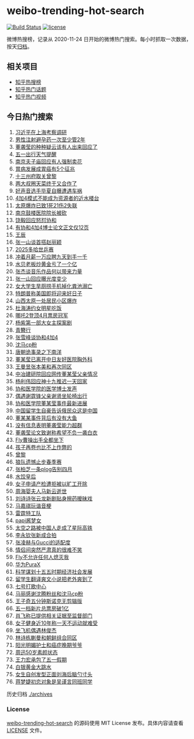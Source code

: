 # weibo-trending-hot-search

[![Build Status](https://github.com/justjavac/weibo-trending-hot-search/workflows/ci/badge.svg?branch=master)](https://github.com/justjavac/weibo-trending-hot-search/actions)
[![license](https://img.shields.io/github/license/justjavac/weibo-trending-hot-search)](https://github.com/justjavac/weibo-trending-hot-search/blob/master/LICENSE)

微博热搜榜，记录从 2020-11-24 日开始的微博热门搜索。每小时抓取一次数据，按天[归档](./archives)。

## 相关项目

- [知乎热搜榜](https://github.com/justjavac/zhihu-trending-top-search)
- [知乎热门话题](https://github.com/justjavac/zhihu-trending-hot-questions)
- [知乎热门视频](https://github.com/justjavac/zhihu-trending-hot-video)

## 今日热门搜索

<!-- BEGIN -->
<!-- 最后更新时间 Thu May 01 2025 04:15:01 GMT+0800 (China Standard Time) -->

1. [习近平在上海考察调研](https://s.weibo.com//weibo?q=%23%E4%B9%A0%E8%BF%91%E5%B9%B3%E5%9C%A8%E4%B8%8A%E6%B5%B7%E8%80%83%E5%AF%9F%E8%B0%83%E7%A0%94%23&Refer=new_time)
1. [男性注射避孕药一次至少管2年](https://s.weibo.com//weibo?q=%23%E7%94%B7%E6%80%A7%E6%B3%A8%E5%B0%84%E9%81%BF%E5%AD%95%E8%8D%AF%E4%B8%80%E6%AC%A1%E8%87%B3%E5%B0%91%E7%AE%A12%E5%B9%B4%23&t=31&band_rank=21&Refer=top)
1. [董袭莹的种种疑云该有人出来回应了](https://s.weibo.com//weibo?q=%23%E8%91%A3%E8%A2%AD%E8%8E%B9%E7%9A%84%E7%A7%8D%E7%A7%8D%E7%96%91%E4%BA%91%E8%AF%A5%E6%9C%89%E4%BA%BA%E5%87%BA%E6%9D%A5%E5%9B%9E%E5%BA%94%E4%BA%86%23&t=31&band_rank=50&Refer=top)
1. [五一出行天气提醒](https://s.weibo.com//weibo?q=%23%E4%BA%94%E4%B8%80%E5%87%BA%E8%A1%8C%E5%A4%A9%E6%B0%94%E6%8F%90%E9%86%92%23&t=31&band_rank=3&Refer=top)
1. [南京夫子庙回应有人强制卖花](https://s.weibo.com//weibo?q=%23%E5%8D%97%E4%BA%AC%E5%A4%AB%E5%AD%90%E5%BA%99%E5%9B%9E%E5%BA%94%E6%9C%89%E4%BA%BA%E5%BC%BA%E5%88%B6%E5%8D%96%E8%8A%B1%23&t=31&band_rank=4&Refer=top)
1. [胃病发展成胃癌有5个征兆](https://s.weibo.com//weibo?q=%23%E8%83%83%E7%97%85%E5%8F%91%E5%B1%95%E6%88%90%E8%83%83%E7%99%8C%E6%9C%895%E4%B8%AA%E5%BE%81%E5%85%86%23&t=31&band_rank=12&Refer=top)
1. [十三州府取关曾黎](https://s.weibo.com//weibo?q=%23%E5%8D%81%E4%B8%89%E5%B7%9E%E5%BA%9C%E5%8F%96%E5%85%B3%E6%9B%BE%E9%BB%8E%23&t=31&band_rank=1&Refer=top)
1. [两大叔圈天菜终于又合作了](https://s.weibo.com//weibo?q=%E4%B8%A4%E5%A4%A7%E5%8F%94%E5%9C%88%E5%A4%A9%E8%8F%9C%E7%BB%88%E4%BA%8E%E5%8F%88%E5%90%88%E4%BD%9C%E4%BA%86&t=31&band_rank=8&Refer=top)
1. [好声音选手毕夏自曝遭遇车祸](https://s.weibo.com//weibo?q=%23%E5%A5%BD%E5%A3%B0%E9%9F%B3%E9%80%89%E6%89%8B%E6%AF%95%E5%A4%8F%E8%87%AA%E6%9B%9D%E9%81%AD%E9%81%87%E8%BD%A6%E7%A5%B8%23&t=31&band_rank=30&Refer=top)
1. [4加4模式不能成为资源者的近水楼台](https://s.weibo.com//weibo?q=%234%E5%8A%A04%E6%A8%A1%E5%BC%8F%E4%B8%8D%E8%83%BD%E6%88%90%E4%B8%BA%E8%B5%84%E6%BA%90%E8%80%85%E7%9A%84%E8%BF%91%E6%B0%B4%E6%A5%BC%E5%8F%B0%23&t=31&band_rank=6&Refer=top)
1. [太原爆炸已致1死21伤2失联](https://s.weibo.com//weibo?q=%23%E5%A4%AA%E5%8E%9F%E7%88%86%E7%82%B8%E5%B7%B2%E8%87%B41%E6%AD%BB21%E4%BC%A42%E5%A4%B1%E8%81%94%23&t=31&band_rank=7&Refer=top)
1. [南京鼓楼医院院长被砍](https://s.weibo.com//weibo?q=%23%E5%8D%97%E4%BA%AC%E9%BC%93%E6%A5%BC%E5%8C%BB%E9%99%A2%E9%99%A2%E9%95%BF%E8%A2%AB%E7%A0%8D%23&t=31&band_rank=11&Refer=top)
1. [饶毅回应怒怼协和](https://s.weibo.com//weibo?q=%23%E9%A5%B6%E6%AF%85%E5%9B%9E%E5%BA%94%E6%80%92%E6%80%BC%E5%8D%8F%E5%92%8C%23&t=31&band_rank=47&Refer=top)
1. [有协和4加4博士论文正文仅12页](https://s.weibo.com//weibo?q=%23%E6%9C%89%E5%8D%8F%E5%92%8C4%E5%8A%A04%E5%8D%9A%E5%A3%AB%E8%AE%BA%E6%96%87%E6%AD%A3%E6%96%87%E4%BB%8512%E9%A1%B5%23&t=31&band_rank=20&Refer=top)
1. [王辰](https://s.weibo.com//weibo?q=%E7%8E%8B%E8%BE%B0&t=31&band_rank=45&Refer=top)
1. [张一山谈首搭赵丽颖](https://s.weibo.com//weibo?q=%23%E5%BC%A0%E4%B8%80%E5%B1%B1%E8%B0%88%E9%A6%96%E6%90%AD%E8%B5%B5%E4%B8%BD%E9%A2%96%23&t=31&band_rank=4&Refer=top)
1. [2025多哈世乒赛](https://s.weibo.com//weibo?q=2025%E5%A4%9A%E5%93%88%E4%B8%96%E4%B9%92%E8%B5%9B&t=31&band_rank=5&Refer=top)
1. [冲着月薪一万应聘九天到手一千](https://s.weibo.com//weibo?q=%23%E5%86%B2%E7%9D%80%E6%9C%88%E8%96%AA%E4%B8%80%E4%B8%87%E5%BA%94%E8%81%98%E4%B9%9D%E5%A4%A9%E5%88%B0%E6%89%8B%E4%B8%80%E5%8D%83%23&t=31&band_rank=2&Refer=top)
1. [水贝老板炒黄金亏了一个亿](https://s.weibo.com//weibo?q=%23%E6%B0%B4%E8%B4%9D%E8%80%81%E6%9D%BF%E7%82%92%E9%BB%84%E9%87%91%E4%BA%8F%E4%BA%86%E4%B8%80%E4%B8%AA%E4%BA%BF%23&t=31&band_rank=28&Refer=top)
1. [张杰谈音乐作品何以带来力量](https://s.weibo.com//weibo?q=%23%E5%BC%A0%E6%9D%B0%E8%B0%88%E9%9F%B3%E4%B9%90%E4%BD%9C%E5%93%81%E4%BD%95%E4%BB%A5%E5%B8%A6%E6%9D%A5%E5%8A%9B%E9%87%8F%23&t=31&band_rank=39&Refer=top)
1. [张一山回应曝光度变少](https://s.weibo.com//weibo?q=%23%E5%BC%A0%E4%B8%80%E5%B1%B1%E5%9B%9E%E5%BA%94%E6%9B%9D%E5%85%89%E5%BA%A6%E5%8F%98%E5%B0%91%23&t=31&band_rank=17&Refer=top)
1. [女大学生旱厕捞手机掉化粪池溺亡](https://s.weibo.com//weibo?q=%23%E5%A5%B3%E5%A4%A7%E5%AD%A6%E7%94%9F%E6%97%B1%E5%8E%95%E6%8D%9E%E6%89%8B%E6%9C%BA%E6%8E%89%E5%8C%96%E7%B2%AA%E6%B1%A0%E6%BA%BA%E4%BA%A1%23&t=31&band_rank=21&Refer=top)
1. [特朗普称美国即将迎来好日子](https://s.weibo.com//weibo?q=%23%E7%89%B9%E6%9C%97%E6%99%AE%E7%A7%B0%E7%BE%8E%E5%9B%BD%E5%8D%B3%E5%B0%86%E8%BF%8E%E6%9D%A5%E5%A5%BD%E6%97%A5%E5%AD%90%23&t=31&band_rank=22&Refer=top)
1. [山西太原一处居民小区爆炸](https://s.weibo.com//weibo?q=%23%E5%B1%B1%E8%A5%BF%E5%A4%AA%E5%8E%9F%E4%B8%80%E5%A4%84%E5%B1%85%E6%B0%91%E5%B0%8F%E5%8C%BA%E7%88%86%E7%82%B8%23&t=31&band_rank=18&Refer=top)
1. [杜海涛约女明星吃饭](https://s.weibo.com//weibo?q=%23%E6%9D%9C%E6%B5%B7%E6%B6%9B%E7%BA%A6%E5%A5%B3%E6%98%8E%E6%98%9F%E5%90%83%E9%A5%AD%23&t=31&band_rank=29&Refer=top)
1. [哪吒2登顶4月票房冠军](https://s.weibo.com//weibo?q=%23%E5%93%AA%E5%90%922%E7%99%BB%E9%A1%B64%E6%9C%88%E7%A5%A8%E6%88%BF%E5%86%A0%E5%86%9B%23&t=31&band_rank=10&Refer=top)
1. [杨紫第一部大女主探案剧](https://s.weibo.com//weibo?q=%23%E6%9D%A8%E7%B4%AB%E7%AC%AC%E4%B8%80%E9%83%A8%E5%A4%A7%E5%A5%B3%E4%B8%BB%E6%8E%A2%E6%A1%88%E5%89%A7%23&t=31&band_rank=15&Refer=top)
1. [青簪行](https://s.weibo.com//weibo?q=%E9%9D%92%E7%B0%AA%E8%A1%8C&t=31&band_rank=19&Refer=top)
1. [张雪峰谈协和4加4](https://s.weibo.com//weibo?q=%23%E5%BC%A0%E9%9B%AA%E5%B3%B0%E8%B0%88%E5%8D%8F%E5%92%8C4%E5%8A%A04%23&t=31&band_rank=27&Refer=top)
1. [沈马cp粉](https://s.weibo.com//weibo?q=%E6%B2%88%E9%A9%ACcp%E7%B2%89&t=31&band_rank=13&Refer=top)
1. [唐朝诡事录之下南洋](https://s.weibo.com//weibo?q=%E5%94%90%E6%9C%9D%E8%AF%A1%E4%BA%8B%E5%BD%95%E4%B9%8B%E4%B8%8B%E5%8D%97%E6%B4%8B&t=31&band_rank=24&Refer=top)
1. [董某莹已离开中日友好医院胸外科](https://s.weibo.com//weibo?q=%23%E8%91%A3%E6%9F%90%E8%8E%B9%E5%B7%B2%E7%A6%BB%E5%BC%80%E4%B8%AD%E6%97%A5%E5%8F%8B%E5%A5%BD%E5%8C%BB%E9%99%A2%E8%83%B8%E5%A4%96%E7%A7%91%23&t=31&band_rank=12&Refer=top)
1. [王曼昱张本美和再次同区](https://s.weibo.com//weibo?q=%23%E7%8E%8B%E6%9B%BC%E6%98%B1%E5%BC%A0%E6%9C%AC%E7%BE%8E%E5%92%8C%E5%86%8D%E6%AC%A1%E5%90%8C%E5%8C%BA%23&t=31&band_rank=26&Refer=top)
1. [中冶建研院回应网传董某莹父亲情况](https://s.weibo.com//weibo?q=%23%E4%B8%AD%E5%86%B6%E5%BB%BA%E7%A0%94%E9%99%A2%E5%9B%9E%E5%BA%94%E7%BD%91%E4%BC%A0%E8%91%A3%E6%9F%90%E8%8E%B9%E7%88%B6%E4%BA%B2%E6%83%85%E5%86%B5%23&t=31&band_rank=6&Refer=top)
1. [杨利伟回应神十九推迟一天回家](https://s.weibo.com//weibo?q=%23%E6%9D%A8%E5%88%A9%E4%BC%9F%E5%9B%9E%E5%BA%94%E7%A5%9E%E5%8D%81%E4%B9%9D%E6%8E%A8%E8%BF%9F%E4%B8%80%E5%A4%A9%E5%9B%9E%E5%AE%B6%23&t=31&band_rank=25&Refer=top)
1. [协和医学院的医学博士发声](https://s.weibo.com//weibo?q=%23%E5%8D%8F%E5%92%8C%E5%8C%BB%E5%AD%A6%E9%99%A2%E7%9A%84%E5%8C%BB%E5%AD%A6%E5%8D%9A%E5%A3%AB%E5%8F%91%E5%A3%B0%23&t=31&band_rank=38&Refer=top)
1. [偶遇谢霆锋父亲谢贤坐轮椅出行](https://s.weibo.com//weibo?q=%23%E5%81%B6%E9%81%87%E8%B0%A2%E9%9C%86%E9%94%8B%E7%88%B6%E4%BA%B2%E8%B0%A2%E8%B4%A4%E5%9D%90%E8%BD%AE%E6%A4%85%E5%87%BA%E8%A1%8C%23&t=31&band_rank=33&Refer=top)
1. [协和医学院董某莹事件最新进展](https://s.weibo.com//weibo?q=%E5%8D%8F%E5%92%8C%E5%8C%BB%E5%AD%A6%E9%99%A2%E8%91%A3%E6%9F%90%E8%8E%B9%E4%BA%8B%E4%BB%B6%E6%9C%80%E6%96%B0%E8%BF%9B%E5%B1%95&t=31&band_rank=31&Refer=top)
1. [中国留学生自豪告诉俄民众这是中国](https://s.weibo.com//weibo?q=%23%E4%B8%AD%E5%9B%BD%E7%95%99%E5%AD%A6%E7%94%9F%E8%87%AA%E8%B1%AA%E5%91%8A%E8%AF%89%E4%BF%84%E6%B0%91%E4%BC%97%E8%BF%99%E6%98%AF%E4%B8%AD%E5%9B%BD%23&t=31&band_rank=10&Refer=top)
1. [董某某事件背后有没有大鱼](https://s.weibo.com//weibo?q=%23%E8%91%A3%E6%9F%90%E6%9F%90%E4%BA%8B%E4%BB%B6%E8%83%8C%E5%90%8E%E6%9C%89%E6%B2%A1%E6%9C%89%E5%A4%A7%E9%B1%BC%23&t=31&band_rank=14&Refer=top)
1. [没有信息表明董袭莹能力超群](https://s.weibo.com//weibo?q=%23%E6%B2%A1%E6%9C%89%E4%BF%A1%E6%81%AF%E8%A1%A8%E6%98%8E%E8%91%A3%E8%A2%AD%E8%8E%B9%E8%83%BD%E5%8A%9B%E8%B6%85%E7%BE%A4%23&t=31&band_rank=38&Refer=top)
1. [董袭莹论文致谢称希望不负一袭白衣](https://s.weibo.com//weibo?q=%23%E8%91%A3%E8%A2%AD%E8%8E%B9%E8%AE%BA%E6%96%87%E8%87%B4%E8%B0%A2%E7%A7%B0%E5%B8%8C%E6%9C%9B%E4%B8%8D%E8%B4%9F%E4%B8%80%E8%A2%AD%E7%99%BD%E8%A1%A3%23&t=31&band_rank=41&Refer=top)
1. [Fly曹操出手全都坐下](https://s.weibo.com//weibo?q=%23Fly%E6%9B%B9%E6%93%8D%E5%87%BA%E6%89%8B%E5%85%A8%E9%83%BD%E5%9D%90%E4%B8%8B%23&t=31&band_rank=47&Refer=top)
1. [孩子再卷也比不上作弊的](https://s.weibo.com//weibo?q=%E5%AD%A9%E5%AD%90%E5%86%8D%E5%8D%B7%E4%B9%9F%E6%AF%94%E4%B8%8D%E4%B8%8A%E4%BD%9C%E5%BC%8A%E7%9A%84&t=31&band_rank=36&Refer=top)
1. [曾黎](https://s.weibo.com//weibo?q=%E6%9B%BE%E9%BB%8E&t=31&band_rank=43&Refer=top)
1. [狼队遗憾止步春季赛](https://s.weibo.com//weibo?q=%23%E7%8B%BC%E9%98%9F%E9%81%97%E6%86%BE%E6%AD%A2%E6%AD%A5%E6%98%A5%E5%AD%A3%E8%B5%9B%23&t=31&band_rank=25&Refer=top)
1. [张柏芝一条plog告别四月](https://s.weibo.com//weibo?q=%23%E5%BC%A0%E6%9F%8F%E8%8A%9D%E4%B8%80%E6%9D%A1plog%E5%91%8A%E5%88%AB%E5%9B%9B%E6%9C%88%23&t=31&band_rank=50&Refer=top)
1. [水饺皇后](https://s.weibo.com//weibo?q=%E6%B0%B4%E9%A5%BA%E7%9A%87%E5%90%8E&t=31&band_rank=48&Refer=top)
1. [女子申请产检遭拒被以旷工开除](https://s.weibo.com//weibo?q=%23%E5%A5%B3%E5%AD%90%E7%94%B3%E8%AF%B7%E4%BA%A7%E6%A3%80%E9%81%AD%E6%8B%92%E8%A2%AB%E4%BB%A5%E6%97%B7%E5%B7%A5%E5%BC%80%E9%99%A4%23&t=31&band_rank=48&Refer=top)
1. [周海婴夫人马新云逝世](https://s.weibo.com//weibo?q=%23%E5%91%A8%E6%B5%B7%E5%A9%B4%E5%A4%AB%E4%BA%BA%E9%A9%AC%E6%96%B0%E4%BA%91%E9%80%9D%E4%B8%96%23&t=31&band_rank=36&Refer=top)
1. [刘诗诗张云龙新剧贴身擦药暧昧戏](https://s.weibo.com//weibo?q=%E5%88%98%E8%AF%97%E8%AF%97%E5%BC%A0%E4%BA%91%E9%BE%99%E6%96%B0%E5%89%A7%E8%B4%B4%E8%BA%AB%E6%93%A6%E8%8D%AF%E6%9A%A7%E6%98%A7%E6%88%8F&t=31&band_rank=50&Refer=top)
1. [马嘉祺玩谐音梗](https://s.weibo.com//weibo?q=%23%E9%A9%AC%E5%98%89%E7%A5%BA%E7%8E%A9%E8%B0%90%E9%9F%B3%E6%A2%97%23&t=31&band_rank=34&Refer=top)
1. [雷霆特工队](https://s.weibo.com//weibo?q=%E9%9B%B7%E9%9C%86%E7%89%B9%E5%B7%A5%E9%98%9F&t=31&band_rank=46&Refer=top)
1. [papi酱梦女](https://s.weibo.com//weibo?q=papi%E9%85%B1%E6%A2%A6%E5%A5%B3&t=31&band_rank=34&Refer=top)
1. [太空之路被中国人走成了星际高铁](https://s.weibo.com//weibo?q=%23%E5%A4%AA%E7%A9%BA%E4%B9%8B%E8%B7%AF%E8%A2%AB%E4%B8%AD%E5%9B%BD%E4%BA%BA%E8%B5%B0%E6%88%90%E4%BA%86%E6%98%9F%E9%99%85%E9%AB%98%E9%93%81%23&t=31&band_rank=3&Refer=top)
1. [李永钦张新成合拍](https://s.weibo.com//weibo?q=%23%E6%9D%8E%E6%B0%B8%E9%92%A6%E5%BC%A0%E6%96%B0%E6%88%90%E5%90%88%E6%8B%8D%23&t=31&band_rank=16&Refer=top)
1. [张凌赫与Gucci的适配度](https://s.weibo.com//weibo?q=%E5%BC%A0%E5%87%8C%E8%B5%AB%E4%B8%8EGucci%E7%9A%84%E9%80%82%E9%85%8D%E5%BA%A6&t=31&band_rank=45&Refer=top)
1. [情侣间突然严肃真的很难不笑](https://s.weibo.com//weibo?q=%E6%83%85%E4%BE%A3%E9%97%B4%E7%AA%81%E7%84%B6%E4%B8%A5%E8%82%83%E7%9C%9F%E7%9A%84%E5%BE%88%E9%9A%BE%E4%B8%8D%E7%AC%91&t=31&band_rank=36&Refer=top)
1. [Fly不允许任何人熄灭我](https://s.weibo.com//weibo?q=Fly%E4%B8%8D%E5%85%81%E8%AE%B8%E4%BB%BB%E4%BD%95%E4%BA%BA%E7%86%84%E7%81%AD%E6%88%91&t=31&band_rank=44&Refer=top)
1. [华为PuraX](https://s.weibo.com//weibo?q=%23%E5%8D%8E%E4%B8%BAPuraX%23&t=31&band_rank=40&Refer=top)
1. [科学谋划十五五时期经济社会发展](https://s.weibo.com//weibo?q=%23%E7%A7%91%E5%AD%A6%E8%B0%8B%E5%88%92%E5%8D%81%E4%BA%94%E4%BA%94%E6%97%B6%E6%9C%9F%E7%BB%8F%E6%B5%8E%E7%A4%BE%E4%BC%9A%E5%8F%91%E5%B1%95%23&Refer=new_time)
1. [留学生翻译爽文小说把老外爽到了](https://s.weibo.com//weibo?q=%23%E7%95%99%E5%AD%A6%E7%94%9F%E7%BF%BB%E8%AF%91%E7%88%BD%E6%96%87%E5%B0%8F%E8%AF%B4%E6%8A%8A%E8%80%81%E5%A4%96%E7%88%BD%E5%88%B0%E4%BA%86%23&t=31&band_rank=9&Refer=top)
1. [七号打歌中心](https://s.weibo.com//weibo?q=%23%E4%B8%83%E5%8F%B7%E6%89%93%E6%AD%8C%E4%B8%AD%E5%BF%83%23&t=31&band_rank=27&Refer=top)
1. [马丽感谢沈腾粉丝和沈马cp粉](https://s.weibo.com//weibo?q=%23%E9%A9%AC%E4%B8%BD%E6%84%9F%E8%B0%A2%E6%B2%88%E8%85%BE%E7%B2%89%E4%B8%9D%E5%92%8C%E6%B2%88%E9%A9%ACcp%E7%B2%89%23&t=31&band_rank=42&Refer=top)
1. [王子奇五分钟斯诺克无剪辑版](https://s.weibo.com//weibo?q=%E7%8E%8B%E5%AD%90%E5%A5%87%E4%BA%94%E5%88%86%E9%92%9F%E6%96%AF%E8%AF%BA%E5%85%8B%E6%97%A0%E5%89%AA%E8%BE%91%E7%89%88&t=31&band_rank=23&Refer=top)
1. [五一档新片总票房破1亿](https://s.weibo.com//weibo?q=%23%E4%BA%94%E4%B8%80%E6%A1%A3%E6%96%B0%E7%89%87%E6%80%BB%E7%A5%A8%E6%88%BF%E7%A0%B41%E4%BA%BF%23&t=31&band_rank=22&Refer=top)
1. [肖飞称已提供相关证据至监督部门](https://s.weibo.com//weibo?q=%23%E8%82%96%E9%A3%9E%E7%A7%B0%E5%B7%B2%E6%8F%90%E4%BE%9B%E7%9B%B8%E5%85%B3%E8%AF%81%E6%8D%AE%E8%87%B3%E7%9B%91%E7%9D%A3%E9%83%A8%E9%97%A8%23&t=31&band_rank=16&Refer=top)
1. [女子健身近10年称一天不运动就难受](https://s.weibo.com//weibo?q=%23%E5%A5%B3%E5%AD%90%E5%81%A5%E8%BA%AB%E8%BF%9110%E5%B9%B4%E7%A7%B0%E4%B8%80%E5%A4%A9%E4%B8%8D%E8%BF%90%E5%8A%A8%E5%B0%B1%E9%9A%BE%E5%8F%97%23&t=31&band_rank=32&Refer=top)
1. [坐飞机偶遇林俊杰](https://s.weibo.com//weibo?q=%23%E5%9D%90%E9%A3%9E%E6%9C%BA%E5%81%B6%E9%81%87%E6%9E%97%E4%BF%8A%E6%9D%B0%23&t=31&band_rank=35&Refer=top)
1. [林诗栋蒯曼和朝鲜组合同区](https://s.weibo.com//weibo?q=%E6%9E%97%E8%AF%97%E6%A0%8B%E8%92%AF%E6%9B%BC%E5%92%8C%E6%9C%9D%E9%B2%9C%E7%BB%84%E5%90%88%E5%90%8C%E5%8C%BA&t=31&band_rank=37&Refer=top)
1. [阳光明媚护士和癌症晚期爷爷](https://s.weibo.com//weibo?q=%E9%98%B3%E5%85%89%E6%98%8E%E5%AA%9A%E6%8A%A4%E5%A3%AB%E5%92%8C%E7%99%8C%E7%97%87%E6%99%9A%E6%9C%9F%E7%88%B7%E7%88%B7&t=31&band_rank=40&Refer=top)
1. [周迅50岁素颜状态](https://s.weibo.com//weibo?q=%23%E5%91%A8%E8%BF%8550%E5%B2%81%E7%B4%A0%E9%A2%9C%E7%8A%B6%E6%80%81%23&t=31&band_rank=44&Refer=top)
1. [王力宏承包了五一假期](https://s.weibo.com//weibo?q=%E7%8E%8B%E5%8A%9B%E5%AE%8F%E6%89%BF%E5%8C%85%E4%BA%86%E4%BA%94%E4%B8%80%E5%81%87%E6%9C%9F&t=31&band_rank=46&Refer=top)
1. [白银黄金大跳水](https://s.weibo.com//weibo?q=%23%E7%99%BD%E9%93%B6%E9%BB%84%E9%87%91%E5%A4%A7%E8%B7%B3%E6%B0%B4%23&t=31&band_rank=48&Refer=top)
1. [女生自创发型正面刘海后脑勺寸头](https://s.weibo.com//weibo?q=%23%E5%A5%B3%E7%94%9F%E8%87%AA%E5%88%9B%E5%8F%91%E5%9E%8B%E6%AD%A3%E9%9D%A2%E5%88%98%E6%B5%B7%E5%90%8E%E8%84%91%E5%8B%BA%E5%AF%B8%E5%A4%B4%23&t=31&band_rank=49&Refer=top)
1. [蒋梦婕初恋对象是吴谨言同班同学](https://s.weibo.com//weibo?q=%E8%92%8B%E6%A2%A6%E5%A9%95%E5%88%9D%E6%81%8B%E5%AF%B9%E8%B1%A1%E6%98%AF%E5%90%B4%E8%B0%A8%E8%A8%80%E5%90%8C%E7%8F%AD%E5%90%8C%E5%AD%A6&t=31&band_rank=50&Refer=top)

<!-- END -->

历史归档 [./archives](./archives)

### License

[weibo-trending-hot-search](https://github.com/justjavac/weibo-trending-hot-search) 的源码使用 MIT License
发布。具体内容请查看 [LICENSE](./LICENSE) 文件。
